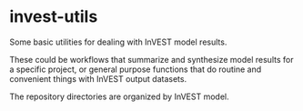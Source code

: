 # invest-utils

Some basic utilities for dealing with InVEST model results. 

These could be workflows that summarize and synthesize model results for a specific project, or general purpose functions that do routine and convenient things with InVEST output datasets.

The repository directories are organized by InVEST model.
